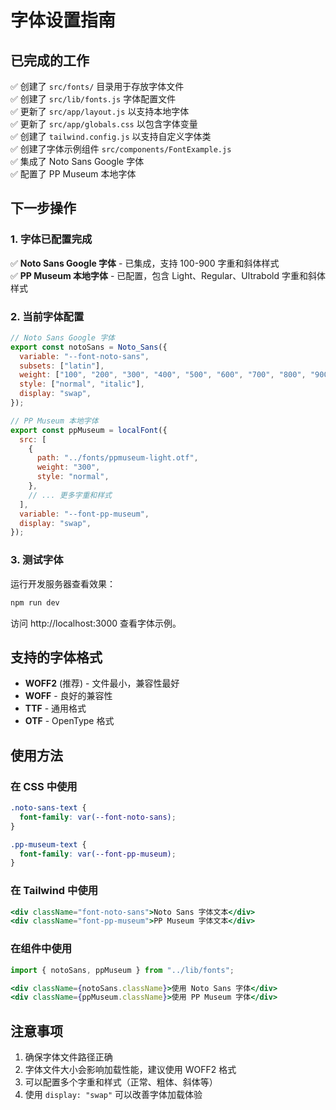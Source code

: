 # 字体设置指南

## 已完成的工作

✅ 创建了 `src/fonts/` 目录用于存放字体文件  
✅ 创建了 `src/lib/fonts.js` 字体配置文件  
✅ 更新了 `src/app/layout.js` 以支持本地字体  
✅ 更新了 `src/app/globals.css` 以包含字体变量  
✅ 创建了 `tailwind.config.js` 以支持自定义字体类  
✅ 创建了字体示例组件 `src/components/FontExample.js`  
✅ 集成了 Noto Sans Google 字体  
✅ 配置了 PP Museum 本地字体

## 下一步操作

### 1. 字体已配置完成

✅ **Noto Sans Google 字体** - 已集成，支持 100-900 字重和斜体样式  
✅ **PP Museum 本地字体** - 已配置，包含 Light、Regular、Ultrabold 字重和斜体样式

### 2. 当前字体配置

```javascript
// Noto Sans Google 字体
export const notoSans = Noto_Sans({
  variable: "--font-noto-sans",
  subsets: ["latin"],
  weight: ["100", "200", "300", "400", "500", "600", "700", "800", "900"],
  style: ["normal", "italic"],
  display: "swap",
});

// PP Museum 本地字体
export const ppMuseum = localFont({
  src: [
    {
      path: "../fonts/ppmuseum-light.otf",
      weight: "300",
      style: "normal",
    },
    // ... 更多字重和样式
  ],
  variable: "--font-pp-museum",
  display: "swap",
});
```

### 3. 测试字体

运行开发服务器查看效果：

```bash
npm run dev
```

访问 http://localhost:3000 查看字体示例。

## 支持的字体格式

- **WOFF2** (推荐) - 文件最小，兼容性最好
- **WOFF** - 良好的兼容性
- **TTF** - 通用格式
- **OTF** - OpenType 格式

## 使用方法

### 在 CSS 中使用

```css
.noto-sans-text {
  font-family: var(--font-noto-sans);
}

.pp-museum-text {
  font-family: var(--font-pp-museum);
}
```

### 在 Tailwind 中使用

```jsx
<div className="font-noto-sans">Noto Sans 字体文本</div>
<div className="font-pp-museum">PP Museum 字体文本</div>
```

### 在组件中使用

```jsx
import { notoSans, ppMuseum } from "../lib/fonts";

<div className={notoSans.className}>使用 Noto Sans 字体</div>
<div className={ppMuseum.className}>使用 PP Museum 字体</div>
```

## 注意事项

1. 确保字体文件路径正确
2. 字体文件大小会影响加载性能，建议使用 WOFF2 格式
3. 可以配置多个字重和样式（正常、粗体、斜体等）
4. 使用 `display: "swap"` 可以改善字体加载体验
